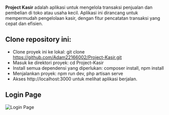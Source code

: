 **Project Kasir** adalah aplikasi untuk mengelola transaksi penjualan dan pembelian di toko atau usaha kecil. Aplikasi ini dirancang untuk mempermudah pengelolaan kasir, dengan fitur pencatatan transaksi yang cepat dan efisien.

## Clone repository ini:
- Clone proyek ini ke lokal: git clone https://github.com/Adam22166002/Project-Kasir.git
- Masuk ke direktori proyek: cd Project-Kasir
- Install semua dependensi yang diperlukan: composer install, npm install
- Menjalankan proyek: npm run dev, php artisan serve
- Akses http://localhost:3000 untuk melihat aplikasi berjalan.
## Login Page
![Login Page](public/assets/img/login-page.png)
